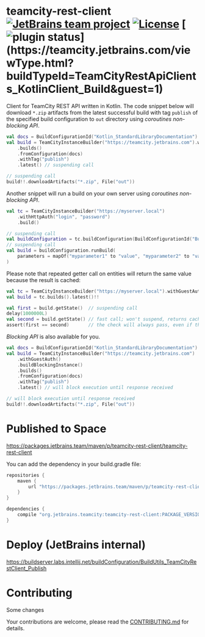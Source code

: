 # teamcity-rest-client [![JetBrains team project](http://jb.gg/badges/team.svg)](https://confluence.jetbrains.com/display/ALL/JetBrains+on+GitHub) [![License](https://img.shields.io/badge/License-Apache%202.0-blue.svg)](https://opensource.org/licenses/Apache-2.0) [![plugin status](https://teamcity.jetbrains.com/app/rest/builds/buildType:(id:TeamCityRestApiClients_KotlinClient_Build)/statusIcon.svg)](https://teamcity.jetbrains.com/viewType.html?buildTypeId=TeamCityRestApiClients_KotlinClient_Build&guest=1)

Client for TeamCity REST API written in Kotlin. The code snippet below will download `*.zip` artifacts from the latest successful build with tag `publish` of the specified build configuration to `out` directory using *coroutines non-blocking API*.
```kotlin
val docs = BuildConfigurationId("Kotlin_StandardLibraryDocumentation")
val build = TeamCityInstanceBuilder("https://teamcity.jetbrains.com").withGuestAuth().build()
    .builds()
    .fromConfiguration(docs)
    .withTag("publish")
    .latest() // suspending call

// suspending call
build!!.downloadArtifacts("*.zip", File("out"))
```

Another snippet will run a build on your own server using *coroutines non-blocking API*.
```kotlin
val tc = TeamCityInstanceBuilder("https://myserver.local")
    .withHttpAuth("login", "password")
    .build()

// suspending call
val buildConfiguration = tc.buildConfiguration(BuildConfigurationId("BuildConfId"))
// suspending call
val build = buildConfiguration.runBuild( 
    parameters = mapOf("myparameter1" to "value", "myparameter2" to "value")
)
```

Please note that repeated getter call on entities will return the same value because the result is cached:
```kotlin
val tc = TeamCityInstanceBuilder("https://myserver.local").withGuestAuth().build()
val build = tc.builds().latest()!!

val first = build.getState()  // suspending call
delay(1000000L)
val second = build.getState() // fast call; won't suspend, returns cached value 
assert(first == second)       // the check will always pass, even if the build state has changed
```

*Blocking API* is also available for you.
```kotlin
val docs = BuildConfigurationId("Kotlin_StandardLibraryDocumentation")
val build = TeamCityInstanceBuilder("https://teamcity.jetbrains.com")
    .withGuestAuth()
    .buildBlockingInstance() 
    .builds()
    .fromConfiguration(docs)
    .withTag("publish")
    .latest() // will block execution until response received

// will block execution until response received
build!!.downloadArtifacts("*.zip", File("out"))
```

# Published to Space
https://packages.jetbrains.team/maven/p/teamcity-rest-client/teamcity-rest-client


You can add the dependency in your build.gradle file:

```gradle
repositories {
    maven {
        url "https://packages.jetbrains.team/maven/p/teamcity-rest-client/teamcity-rest-client"
    }
}

dependencies {
    compile "org.jetbrains.teamcity:teamcity-rest-client:PACKAGE_VERSION"
}
```

# Deploy (JetBrains internal)

https://buildserver.labs.intellij.net/buildConfiguration/BuildUtils_TeamCityRestClient_Publish

# Contributing

Some changes

Your contributions are welcome, please read the [CONTRIBUTING.md](CONTRIBUTING.md) for details. 
